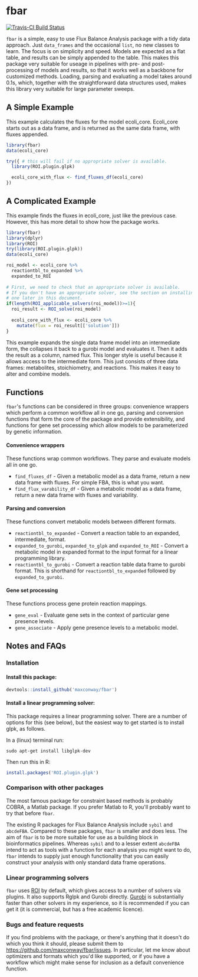
<!-- README.md is generated from README.Rmd. Please edit that file -->
fbar
====

[![Travis-CI Build Status](https://travis-ci.org/maxconway/fbar.svg?branch=master)](https://travis-ci.org/maxconway/fbar)

`fbar` is a simple, easy to use Flux Balance Analysis package with a tidy data approach. Just `data_frames` and the occasional `list`, no new classes to learn. The focus is on simplicity and speed. Models are expected as a flat table, and results can be simply appended to the table. This makes this package very suitable for useage in pipelines with pre- and post- processing of models and results, so that it works well as a backbone for customized methods. Loading, parsing and evaluating a model takes around 0.1s, which, together with the straightforward data structures used, makes this library very suitable for large parameter sweeps.

A Simple Example
----------------

This example calculates the fluxes for the model ecoli\_core. Ecoli\_core starts out as a data frame, and is returned as the same data frame, with fluxes appended.

``` r
library(fbar)
data(ecoli_core)

try({ # this will fail if no appropriate solver is available.
  library(ROI.plugin.glpk)

  ecoli_core_with_flux <- find_fluxes_df(ecoli_core)
})
```

A Complicated Example
---------------------

This example finds the fluxes in ecoli\_core, just like the previous case. However, this has more detail to show how the package works.

``` r
library(fbar)
library(dplyr)
library(ROI)
try(library(ROI.plugin.glpk))
data(ecoli_core)

roi_model <- ecoli_core %>%
  reactiontbl_to_expanded %>%
  expanded_to_ROI
  
# First, we need to check that an appropriate solver is available.
# If you don't have an appropriate solver, see the section on installing 
# one later in this document.
if(length(ROI_applicable_solvers(roi_model))>=1){
  roi_result <- ROI_solve(roi_model)
  
  ecoli_core_with_flux <- ecoli_core %>%
    mutate(flux = roi_result[['solution']])
}
```

This example expands the single data frame model into an intermediate form, the collapses it back to a gurobi model and evaluates it. Then it adds the result as a column, named flux. This longer style is useful because it allows access to the intermediate form. This just consists of three data frames: metabolites, stoichiometry, and reactions. This makes it easy to alter and combine models.

Functions
---------

`fbar`'s functions can be considered in three groups: convenience wrappers which perform a common workflow all in one go, parsing and conversion functions that form the core of the package and provide extensibility, and functions for gene set processing which allow models to be parameterized by genetic information.

#### Convenience wrappers

These functions wrap common workflows. They parse and evaluate models all in one go.

-   `find_fluxes_df` - Given a metabolic model as a data frame, return a new data frame with fluxes. For simple FBA, this is what you want.
-   `find_flux_varability_df` - Given a metabolic model as a data frame, return a new data frame with fluxes and variability.

#### Parsing and conversion

These functions convert metabolic models between different formats.

-   `reactiontbl_to_expanded` - Convert a reaction table to an expanded, intermediate, format.
-   `expanded_to_gurobi`, `expanded_to_glpk` and `expanded_to_ROI` - Convert a metabolic model in expanded format to the input format for a linear programming library.
-   `reactiontbl_to_gurobi` - Convert a reaction table data frame to gurobi format. This is shorthand for `reactiontbl_to_expanded` followed by `expanded_to_gurobi`.

#### Gene set processing

These functions process gene protein reaction mappings.

-   `gene_eval` - Evaluate gene sets in the context of particular gene presence levels.
-   `gene_associate` - Apply gene presence levels to a metabolic model.

Notes and FAQs
--------------

### Installation

#### Install this package:

``` r
devtools::install_github('maxconway/fbar')
```

#### Install a linear programming solver:

This package requires a linear programming solver. There are a number of options for this (see below), but the easiest way to get started is to install glpk, as follows.

In a (linux) terminal run:

    sudo apt-get install libglpk-dev

Then run this in R:

``` r
install.packages('ROI.plugin.glpk')
```

### Comparison with other packages

The most famous package for constraint based methods is probably COBRA, a Matlab package. If you prefer Matlab to R, you'll probably want to try that before `fbar`.

The existing R packages for Flux Balance Analysis include `sybil` and `abcdeFBA`. Compared to these packages, `fbar` is smaller and does less. The aim of `fbar` is to be more suitable for use as a building block in bioinformatics pipelines. Whereas `sybil` and to a lesser extent `abcdeFBA` intend to act as tools with a function for each analysis you might want to do, `fbar` intends to supply just enough functionality that you can easily construct your analysis with only standard data frame operations.

### Linear programming solvers

`fbar` uses [ROI](https://CRAN.R-project.org/package=ROI) by default, which gives access to a number of solvers via plugins. It also supports Rglpk and Gurobi directly. [Gurobi](http://www.gurobi.com) is substantially faster than other solvers in my experience, so it is recommended if you can get it (it is commercial, but has a free academic licence).

### Bugs and feature requests

If you find problems with the package, or there's anything that it doesn't do which you think it should, please submit them to <https://github.com/maxconway/fbar/issues>. In particular, let me know about optimizers and formats which you'd like supported, or if you have a workflow which might make sense for inclusion as a default convenience function.
